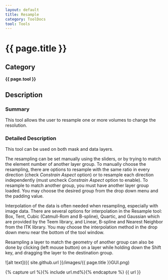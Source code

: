 ```yaml
---
layout: default
title: Resample
category: ToolDocs 
tool: Tools
---
```


# {{ page.title }} 

## Category

**{{ page.tool }}**

## Description

### Summary

This tool allows the user to resample one or more volumes to change the resolution.

### Detailed Description

This tool can be used on both mask and data layers.

The resampling can be set manually using the sliders, or by trying to match the element number of another layer group. To manually choose the resampling, there are options to resample with the same ratio in every direction (check *Constrain Aspect* option) or to resample each direction independently (must uncheck *Constrain Aspect* option to enable). To resample to match another group, you must have another layer group loaded. You may choose the desired group from the drop down menu and the padding value.

Interpolation of the data is often needed when resampling, especially with image data. There are several options for interpolation in the Resample tool: Box, Tent, Cubic (Catmull-Rom and B-spline), Quartic, and Gaussian which are provided by the Teem library, and Linear, B-spline and Nearest Neighbor from the ITK library. You may choose the interpolation method in the drop down menu near the bottom of the tool window.

Resampling a layer to match the geometry of another group can also be done by clicking (left mouse button) on a layer while holding down the Shift key, and dragging the layer to the destination group.

![alt text]({{ site.github.url }}/images/{{ page.title }}GUI.png)

{% capture url %}{% include url.md%}{% endcapture %}
{{ url }}
